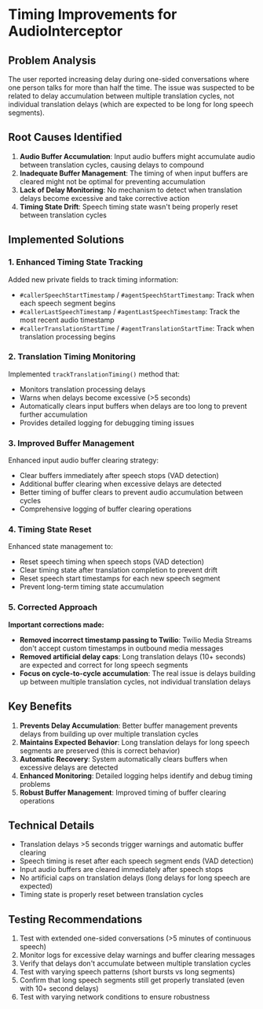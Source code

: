 # Timing Improvements for AudioInterceptor

## Problem Analysis
The user reported increasing delay during one-sided conversations where one person talks for more than half the time. The issue was suspected to be related to delay accumulation between multiple translation cycles, not individual translation delays (which are expected to be long for long speech segments).

## Root Causes Identified
1. **Audio Buffer Accumulation**: Input audio buffers might accumulate audio between translation cycles, causing delays to compound
2. **Inadequate Buffer Management**: The timing of when input buffers are cleared might not be optimal for preventing accumulation
3. **Lack of Delay Monitoring**: No mechanism to detect when translation delays become excessive and take corrective action
4. **Timing State Drift**: Speech timing state wasn't being properly reset between translation cycles

## Implemented Solutions

### 1. Enhanced Timing State Tracking
Added new private fields to track timing information:
- `#callerSpeechStartTimestamp` / `#agentSpeechStartTimestamp`: Track when each speech segment begins
- `#callerLastSpeechTimestamp` / `#agentLastSpeechTimestamp`: Track the most recent audio timestamp
- `#callerTranslationStartTime` / `#agentTranslationStartTime`: Track when translation processing begins

### 2. Translation Timing Monitoring
Implemented `trackTranslationTiming()` method that:
- Monitors translation processing delays
- Warns when delays become excessive (>5 seconds)
- Automatically clears input buffers when delays are too long to prevent further accumulation
- Provides detailed logging for debugging timing issues

### 3. Improved Buffer Management
Enhanced input audio buffer clearing strategy:
- Clear buffers immediately after speech stops (VAD detection)
- Additional buffer clearing when excessive delays are detected
- Better timing of buffer clears to prevent audio accumulation between cycles
- Comprehensive logging of buffer clearing operations

### 4. Timing State Reset
Enhanced state management to:
- Reset speech timing when speech stops (VAD detection)
- Clear timing state after translation completion to prevent drift
- Reset speech start timestamps for each new speech segment
- Prevent long-term timing state accumulation

### 5. Corrected Approach
**Important corrections made:**
- **Removed incorrect timestamp passing to Twilio**: Twilio Media Streams don't accept custom timestamps in outbound media messages
- **Removed artificial delay caps**: Long translation delays (10+ seconds) are expected and correct for long speech segments
- **Focus on cycle-to-cycle accumulation**: The real issue is delays building up between multiple translation cycles, not individual translation delays

## Key Benefits
1. **Prevents Delay Accumulation**: Better buffer management prevents delays from building up over multiple translation cycles
2. **Maintains Expected Behavior**: Long translation delays for long speech segments are preserved (this is correct behavior)
3. **Automatic Recovery**: System automatically clears buffers when excessive delays are detected
4. **Enhanced Monitoring**: Detailed logging helps identify and debug timing problems
5. **Robust Buffer Management**: Improved timing of buffer clearing operations

## Technical Details
- Translation delays >5 seconds trigger warnings and automatic buffer clearing
- Speech timing is reset after each speech segment ends (VAD detection)
- Input audio buffers are cleared immediately after speech stops
- No artificial caps on translation delays (long delays for long speech are expected)
- Timing state is properly reset between translation cycles

## Testing Recommendations
1. Test with extended one-sided conversations (>5 minutes of continuous speech)
2. Monitor logs for excessive delay warnings and buffer clearing messages
3. Verify that delays don't accumulate between multiple translation cycles
4. Test with varying speech patterns (short bursts vs long segments)
5. Confirm that long speech segments still get properly translated (even with 10+ second delays)
6. Test with varying network conditions to ensure robustness